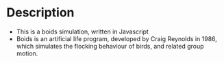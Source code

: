 # Description
* This is a boids simulation, written in Javascript
* Boids is an artificial life program, developed by Craig Reynolds in 1986, which simulates the flocking behaviour of birds, and related group motion.
